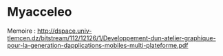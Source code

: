 # Myacceleo

Memoire : http://dspace.univ-tlemcen.dz/bitstream/112/12126/1/Developpement-dun-atelier-graphique-pour-la-generation-dapplications-mobiles-multi-plateforme.pdf
